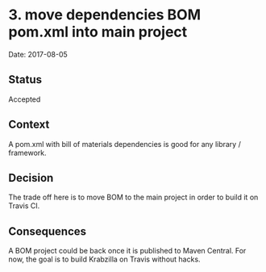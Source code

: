 # 3. move dependencies BOM pom.xml into main project

Date: 2017-08-05

## Status

Accepted

## Context

A pom.xml with bill of materials dependencies is good for any library / framework.

## Decision

The trade off here is to move BOM to the main project in order to build it on Travis CI.

## Consequences

A BOM project could be back once it is published to Maven Central. For now, the goal is to build Krabzilla on Travis
without hacks.

